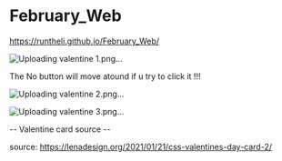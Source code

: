 # February_Web

https://runtheli.github.io/February_Web/


![Uploading valentine 1.png…]()


The No button will move atound if u try to click it !!! 

![Uploading valentine 2.png…]()


![Uploading valentine 3.png…]()


-- Valentine card source --

source: https://lenadesign.org/2021/01/21/css-valentines-day-card-2/
